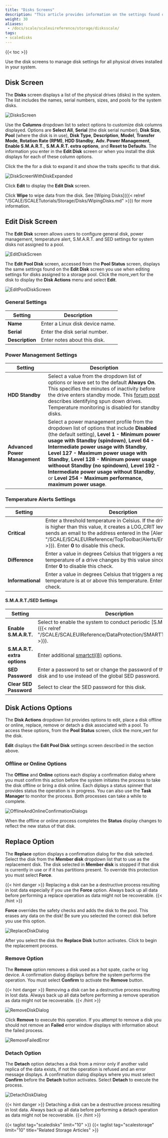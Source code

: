 ```yaml
---
title: "Disks Screens"
description: "This article provides information on the settings found on and functions of the Disks Screens."
weight: 30
aliases:
 - /docs/scale/scaleuireference/storage/disksscale/
tags:
- scaledisks
---
```



{{< toc >}}

Use the disk screens to manage disk settings for all physical drives installed in your system.

## Disk Screen

The **Disks** screen displays a list of the physical drives (disks) in the system. The list includes the names, serial numbers, sizes, and pools for the system disks. 

![DisksScreen](/images/SCALE/22.02/DisksScreen.png "Disks Screen")

Use the **Columns** dropdown list to select options to customize disk columns displayed. Options are **Select All**, **Serial** (the disk serial number), **Disk Size**, **Pool** (where the disk is in use), **Disk Type**, **Description**, **Model**, **Transfer Mode**, **Rotation Rate (RPM)**, **HDD Standby**, **Adv. Power Management**, **Enable S.M.A.R.T.**, **S.M.A.R.T. extra options**, and **Reset to Defaults**. The information you enter in the **Edit Disk** screen or when you install the disk displays for each of these column options. 

Click the the <span class="iconify" data-icon="ant-design:down-outlined"></span> for a disk to expand it and show the traits specific to that disk. 

![DiskScreenWithDiskExpanded](/images/SCALE/22.02/DiskScreenWithDiskExpanded.png "Disk Details")

Click **Edit** to display the **Edit Disk** screen.

Click **Wipe** to wipe data from the disk. See [Wiping Disks]({{< relref "/SCALE/SCALETutorials/Storage/Disks/WipingDisks.md" >}}) for more information.

## Edit Disk Screen

The **Edit Disk** screen allows users to configure general disk, power management, temperature alert, S.M.A.R.T. and SED settings for system disks not assigned to a pool. 

![EditDiskScreen](/images/SCALE/22.02/EditDiskScreen.png "Edit Disk Screen")

The **Edit Pool Disk** screen, accessed from the **Pool Status** screen, displays the same settings found on the **Edit Disk** screen you use when editing settings for disks assigned to a storage pool. Click the <span class="material-icons">more_vert</span> for the disk to display the **Disk Actions** menu and select **Edit**.

![EditPoolDiskScreen](/images/SCALE/22.02/EditPoolDiskScreen.png "Edit Pool Disk Screen")

### General Settings

| Setting | Description |
|---------|-------------|
| **Name** | Enter a Linux disk device name. |
| **Serial** | Enter the disk serial number. |
| **Description** | Enter notes about this disk. |

### Power Management Settings

| Setting | Description |
|---------|-------------|
| **HDD Standby** | Select a value from the dropdown list of options or leave set to the default **Always On**. This specifies the minutes of inactivity before the drive enters standby mode. This [forum post](https://www.truenas.com/community/threads/how-to-find-out-if-a-drive-is-spinning-down-properly.2068/) describes identifying spun down drives. Temperature monitoring is disabled for standby disks. |
| **Advanced Power Management** | Select a power management profile from the dropdown list of options that include **Disabled** (the default setting), **Level 1 - Minimum power usage with Standby (spindown)**, **Level 64 - Intermediate power usage with Standby**, **Level 127 - Maximum power usage with Standby**, **Level 128 - Minimum power usage withoout Standby (no spindown)**, **Level 192 - Intermediate power usage without Standby**, or **Level 254 - Maximum performance, maximum power usage**. |

### Temperature Alerts Settings

| Setting | Description |
|---------|-------------|
| **Critical** | Enter a threshold temperature in Celsius. If the drive temperature is higher than this value, it creates a LOG_CRIT level log entry and sends an email to the address entered in the [Alerts]({{< relref "/SCALE/SCALEUIReference/TopToolbar/Alerts/EmailScreens.md" >}}). Enter **0** to disable this check. |
| **Difference** | Enter a value in degrees Celsius that triggers a report if the temperature of a drive changes by this value since the last report. Enter **0** to disable this check. |
| **Informational** | Enter a value in degrees Celsius that triggers a report if drive temperature is at or above this temperature. Enter **0** to disable this check. |

#### S.M.A.R.T./SED Settings

| Setting | Description |
|---------|-------------|
| **Enable S.M.A.R.T.** | Select to enable the system to conduct periodic [S.M.A.R.T. tests]({{< relref "/SCALE/SCALEUIReference/DataProtection/SMARTTestsSCALE.md" >}}). |
| **S.M.A.R.T. extra options** | Enter additional [smartctl(8)](https://www.unix.com/man-page/suse/8/smartctl/) options. |
| **SED Password** | Enter a password to set or change the password of the SED for this disk and to use instead of the global SED password. |
| **Clear SED Password** | Select to clear the SED password for this disk. |

## Disk Actions Options
The **Disk Actions** dropdown list provides options to edit, place a disk offline or online, replace, remove or detach a disk associated with a pool. To access these options, from the **Pool Status** screen, click the <span class="material-icons">more_vert</span> for the disk.

**Edit** displays the **Edit Pool Disk** settings screen described in the section above.

### Offline or Online Options

The **Offline** and **Online** options each display a confirmation dialog where you must confirm this action before the system initiates the process to take the disk offline or bring a disk online. Each diplays a status spinner that provides status the operation is in progress. You can also use the **Task Manager** to monitor the process. Both processes can take a while to complete.  

![OfflineAndOnlineConfirmationDialogs](/images/SCALE/22.02/OfflineAndOnlineConfirmationDialogs.png "Offline and Online Confirmation Dialogs")

When the offline or online process completes the **Status** display changes to reflect the new status of that disk.

## Replace Option

The **Replace** option displays a confirmation dialog for the disk selected. Select the disk from the **Member disk** dropdown list that to use as the replacement disk. The disk selected in **Member disk** is stopped if that disk is currently in use or if it has partitions present. To override this protection you must select **Force**. 

{{< hint danger >}}
Replacing a disk can be a destructive process resulting in lost data especially if you use the **Force** option.
Always back up all data before performing a replace operation as data might not be recoverable.
{{< /hint >}}

**Force** overrides the safety checks and adds the disk to the pool. This erases any data on the disk! Be sure you selected the correct disk before you use this option.

![ReplaceDiskDialog](/images/SCALE/22.02/ReplaceDiskDialog.png "Replace Disk Confirmation Dialog")

After you select the disk the **Replace Disk** button activates. Click to begin the replacement process.

### Remove Option

The **Remove** option removes a disk used as a hot spate, cache or log device. A confirmation dialog displays before the system performs the operation. You must select **Confirm** to activate the **Remove** button. 

{{< hint danger >}}
Removing a disk can be a destructive process resulting in lost data.
Always back up all data before performing a remove operation as data might not be recoverable.
{{< /hint >}}

![RemoveDiskDialog](/images/SCALE/22.02/RemoveDiskDialog.png "Remove Disk Confirmation Dialog")

Click **Remove** to execute this operation. If you attempt to remove a disk you should not remove an **Failed** error window displays with information about the failed process.

![RemoveFailedError](/images/SCALE/22.02/RemoveFailedError.png "Remove Disk Failed Error")

### Detach Option

The **Detach** option detaches a disk from a mirror only if another valid replica of the data exists, if not the operation is refused and an error message displays. A confirmation dialog displays where you must select **Confirm** before the **Detach** button activates. Select **Detach** to execute the process.

![DetachDiskDialog](/images/SCALE/22.02/DetachDiskDialog.png "Detach Disk Confirmation Dialog")

{{< hint danger >}}
Detaching a disk can be a destructive process resulting in lost data.
Always back up all data before performing a detach operation as data might not be recoverable.
{{< /hint >}}

{{< taglist tag="scaledisks" limit="10" >}}
{{< taglist tag="scalestorage" limit="10" title="Related Storage Articles" >}}